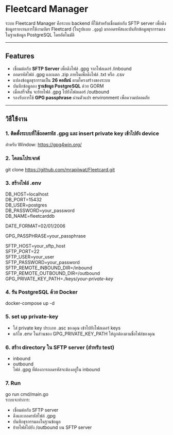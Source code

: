 # Fleetcard Manager  
  
ระบบ Fleetcard Manager คือระบบ backend ที่ใช้สำหรับเชื่อมต่อกับ SFTP server เพื่อดึงข้อมูลรายงานการใช้งานบัตร Fleetcard (ในรูปแบบ `.gpg`) มาถอดรหัสและบันทึกข้อมูลธุรกรรมลงในฐานข้อมูล PostgreSQL โดยอัตโนมัติ  
  
---  
  
## Features  
  
- เชื่อมต่อกับ **SFTP Server** เพื่อดึงไฟล์ .gpg จากโฟลเดอร์ /inbound  
- ถอดรหัสไฟล์ .gpg และแตก .zip ภายในเพื่อดึงไฟล์ .txt หรือ .csv  
- แปลงข้อมูลธุรกรรมเป็น **26 คอลัมน์** ตามโครงสร้างของระบบ  
- บันทึกข้อมูลลง **ฐานข้อมูล PostgreSQL** ด้วย GORM  
- เมื่อเสร็จสิ้น จะย้ายไฟล์ .gpg ไปยังโฟลเดอร์ /outbound  
- รองรับการใช้ **GPG passphrase** ผ่านตัวแปร environment เพื่อความปลอดภัย  

---
  
## วิธีใช้งาน  
### 1. ติดตั้งระบบที่ใช้ถอดรหัส .gpg และ insert private key เข้าไปยัง device
สำหรับ Window: https://gpg4win.org/
### 2. โคลนโปรเจกต์
git clone https://github.com/mrapiiwat/Fleetcard.git  
### 3. สร้างไฟล์ .env
DB_HOST=localhost  
DB_PORT=15432  
DB_USER=postgres  
DB_PASSWORD=your_password  
DB_NAME=fleetcarddb  
  
DATE_FORMAT=02/01/2006  
  
GPG_PASSPHRASE=your_passphrase  
  
SFTP_HOST=your_sftp_host  
SFTP_PORT=22  
SFTP_USER=your_user  
SFTP_PASSWORD=your_password  
SFTP_REMOTE_INBOUND_DIR=/inbound  
SFTP_REMOTE_OUTBOUND_DIR=/outbound  
GPG_PRIVATE_KEY_PATH=./keys/*your-private-key*
### 4. รัน PostgreSQL ด้วย Docker
docker-compose up -d  
### 5. set up private-key
- ใส่ private key ประเภท .asc ของคุณ เข้าไปยังโฟลเดอร์ keys
- แก้ไข .env ในส่วนของ GPG_PRIVATE_KEY_PATH ให้ถูกต้องตามชื่อไฟล์ของคุณ
### 6. สร้าง directory ใน SFTP server (สำหรับ test)
- inbound
- outbound  
ไฟล์ .gpg ที่ต้องการถอดรหัสจะต้องอยู่ใน inbound  
### 7. Run
go run cmd/main.go  
ระบบจะทำการ:  
- เชื่อมต่อกับ SFTP server
- ดึงและถอดรหัสไฟล์ .gpg
- บันทึกธุรกรรมลงในฐานข้อมูล
- ย้ายไฟล์ไปยัง /outbound บน SFTP server